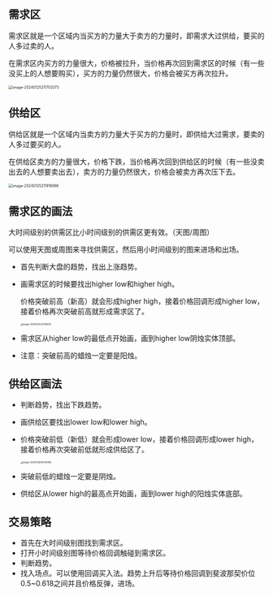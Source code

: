 ## 需求区

需求区就是一个区域内当买方的力量大于卖方的力量时，即需求大过供给，要买的人多过卖的人。

在需求区内买方的力量很大，价格被拉升，当价格再次回到需求区的时候（有一些没买上的人想要购买），买方的力量仍然很大，价格会被买方再次拉升。

<img src="/Users/zhangxuan/Library/Application Support/typora-user-images/image-20240125211702073.png" alt="image-20240125211702073" style="zoom:50%;" />

## 供给区

供给区就是一个区域内当卖方的力量大于买方的力量时，即供给大过需求，要卖的人多过要买的人。

在供给区卖方的力量很大，价格下跌，当价格再次回到供给区的时候（有一些没卖出去的人想要卖出去），卖方的力量仍然很大，价格会被卖方再次压下去。

<img src="/Users/zhangxuan/Library/Application Support/typora-user-images/image-20240125211918886.png" alt="image-20240125211918886" style="zoom:50%;" />

## 需求区的画法

大时间级别的供需区比小时间级别的供需区更有效。（天图/周图）

可以使用天图或周图来寻找供需区，然后用小时间级别的图来进场和出场。

+ 首先判断大盘的趋势，找出上涨趋势。

+ 画需求区的时候要找出higher low和higher high。

  价格突破前高（新高）就会形成higher high，接着价格回调形成higher low，接着价格再次突破前高就形成需求区了。

  <img src="/Users/zhangxuan/Library/Application Support/typora-user-images/image-20240125234106675.png" alt="image-20240125234106675" style="zoom:30%;" />

+ 需求区从higher low的最低点开始画，画到higher low阴烛实体顶部。
+ 注意：突破前高的蜡烛一定要是阳烛。

## 供给区画法

+ 判断趋势，找出下跌趋势。

+ 画供给区要找出lower low和lower high。

+ 价格突破前低（新低）就会形成lower low，接着价格回调形成lower high，接着价格再次突破前低就形成供给区了。

  <img src="/Users/zhangxuan/Library/Application Support/typora-user-images/image-20240126001140489.png" alt="image-20240126001140489" style="zoom:30%;" />

+ 突破前低的蜡烛一定要是阴烛。
+ 供给区从lower high的最高点开始画，画到lower high的阳烛实体底部。

## 交易策略

+ 首先在大时间级别图找到需求区。
+ 打开小时间级别图等待价格回调触碰到需求区。
+ 判断趋势。
+ 找入场点。可以使用回调买入法。趋势上升后等待价格回调到斐波那契价位0.5~0.618之间并且价格反弹，进场。